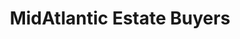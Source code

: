 ---
title: "MidAtlantic Estate Buyers"
url: /baltimore/midatlantic-estate-buyers/
shop: antiques
---